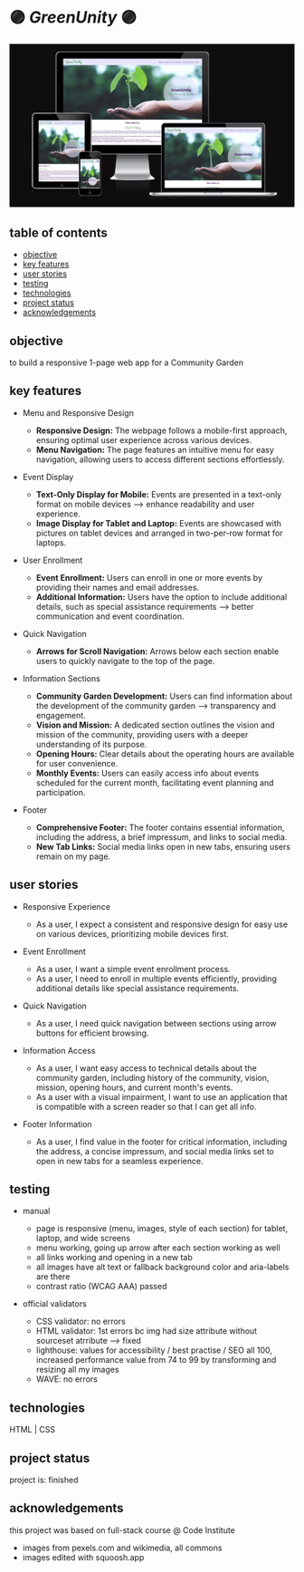 # :purple_circle: *GreenUnity* :purple_circle:

![mockup landingpage](./assets/img/readme-img/mockup_home.png?raw=true "image of mockup home screen for different devices")

## table of contents

- [objective](#objective)
- [key features](#key-features)
- [user stories](#user-stories)
- [testing](#testing)
- [technologies](#technologies)
- [project status](#project-status)
- [acknowledgements](#acknowledgements)

## objective

to build a responsive 1-page web app for a Community Garden

## key features

- Menu and Responsive Design
  - **Responsive Design:** The webpage follows a mobile-first approach, ensuring optimal user experience across various devices.
  - **Menu Navigation:** The page features an intuitive menu for easy navigation, allowing users to access different sections effortlessly.

- Event Display
  - **Text-Only Display for Mobile:** Events are presented in a text-only format on mobile devices --> enhance readability and user experience.
  - **Image Display for Tablet and Laptop:** Events are showcased with pictures on tablet devices and arranged in two-per-row format for laptops. 

- User Enrollment
  - **Event Enrollment:** Users can enroll in one or more events by providing their names and email addresses.
  - **Additional Information:** Users have the option to include additional details, such as special assistance requirements --> better communication and event coordination.

- Quick Navigation
  - **Arrows for Scroll Navigation:** Arrows below each section enable users to quickly navigate to the top of the page. 

- Information Sections
  - **Community Garden Development:** Users can find information about the development of the community garden -->  transparency and engagement.
  - **Vision and Mission:** A dedicated section outlines the vision and mission of the community, providing users with a deeper understanding of its purpose.
  - **Opening Hours:** Clear details about the operating hours are available for user convenience.
  - **Monthly Events:** Users can easily access info about events scheduled for the current month, facilitating event planning and participation.
 
- Footer
  - **Comprehensive Footer:** The footer contains essential information, including the address, a brief impressum, and links to social media.
  - **New Tab Links:** Social media links open in new tabs, ensuring users remain on my page. 



## user stories

- Responsive Experience
  - As a user, I expect a consistent and responsive design for easy use on various devices, prioritizing mobile devices first.

- Event Enrollment
  - As a user, I want a simple event enrollment process. 
  - As a user, I need to enroll in multiple events efficiently, providing additional details like special assistance requirements.


- Quick Navigation
  - As a user, I need quick navigation between sections using arrow buttons for efficient browsing.

- Information Access
  - As a user, I want easy access to technical details about the community garden, including history of the community, vision, mission, opening hours, and current month's events.
  - As a user with a visual impairment, I want to use an application that is compatible with a screen reader so that I can get all info. 

- Footer Information
  - As a user, I find value in the footer for critical information, including the address, a concise impressum, and social media links set to open in new tabs for a seamless experience.


## testing

- manual

  - page is responsive (menu, images, style of each section) for tablet, laptop, and wide screens
  - menu working, going up arrow after each section working as well
  - all links working and opening in a new tab
  - all images have alt text or fallback background color and aria-labels are there
  - contrast ratio (WCAG AAA) passed

- official validators

  - CSS validator: no errors
  - HTML validator: 1st errors bc img had size attribute without sourceset atrribute --> fixed
  - lighthouse: values for accessibility / best practise / SEO all 100, increased performance value from 74 to 99 by transforming and resizing all my images
  - WAVE: no errors

## technologies

HTML | CSS

## project status

project is: finished

## acknowledgements

this project was based on full-stack course @ Code Institute

- images from pexels.com and wikimedia, all commons
- images edited with squoosh.app
  
